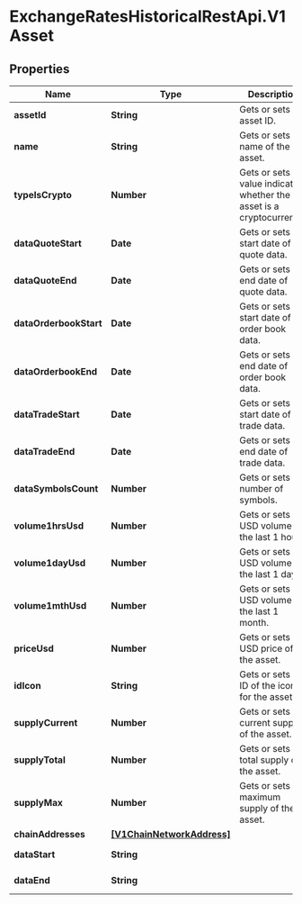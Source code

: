 # ExchangeRatesHistoricalRestApi.V1Asset

## Properties

Name | Type | Description | Notes
------------ | ------------- | ------------- | -------------
**assetId** | **String** | Gets or sets the asset ID. | [optional] 
**name** | **String** | Gets or sets the name of the asset. | [optional] 
**typeIsCrypto** | **Number** | Gets or sets a value indicating whether the asset is a cryptocurrency. | [optional] 
**dataQuoteStart** | **Date** | Gets or sets the start date of quote data. | [optional] 
**dataQuoteEnd** | **Date** | Gets or sets the end date of quote data. | [optional] 
**dataOrderbookStart** | **Date** | Gets or sets the start date of order book data. | [optional] 
**dataOrderbookEnd** | **Date** | Gets or sets the end date of order book data. | [optional] 
**dataTradeStart** | **Date** | Gets or sets the start date of trade data. | [optional] 
**dataTradeEnd** | **Date** | Gets or sets the end date of trade data. | [optional] 
**dataSymbolsCount** | **Number** | Gets or sets the number of symbols. | [optional] 
**volume1hrsUsd** | **Number** | Gets or sets the USD volume in the last 1 hour. | [optional] 
**volume1dayUsd** | **Number** | Gets or sets the USD volume in the last 1 day. | [optional] 
**volume1mthUsd** | **Number** | Gets or sets the USD volume in the last 1 month. | [optional] 
**priceUsd** | **Number** | Gets or sets the USD price of the asset. | [optional] 
**idIcon** | **String** | Gets or sets the ID of the icon for the asset. | [optional] 
**supplyCurrent** | **Number** | Gets or sets the current supply of the asset. | [optional] 
**supplyTotal** | **Number** | Gets or sets the total supply of the asset. | [optional] 
**supplyMax** | **Number** | Gets or sets the maximum supply of the asset. | [optional] 
**chainAddresses** | [**[V1ChainNetworkAddress]**](V1ChainNetworkAddress.md) |  | [optional] 
**dataStart** | **String** |  | [optional] [readonly] 
**dataEnd** | **String** |  | [optional] [readonly] 


